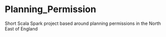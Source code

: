 # Planning_Permission
Short Scala Spark project based around planning permissions in the North East of England
